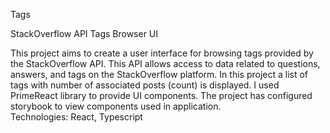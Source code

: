 Tags

StackOverflow API Tags Browser UI

This project aims to create a user interface for browsing tags provided by the StackOverflow API. This API allows access to data related to questions, answers, and tags on the StackOverflow platform. In this project a list of tags with number of associated posts (count) is displayed. I used PrimeReact library to provide UI components.
The project has configured storybook to view components used in application.\
Technologies: React, Typescript
